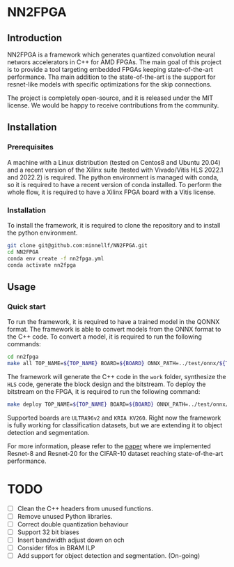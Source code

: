 # NN2FPGA
## Introduction
NN2FPGA is a framework which generates quantized convolution neural networs accelerators in C++ for AMD FPGAs.
The main goal of this project is to provide a tool targeting embedded FPGAs keeping state-of-the-art performance.
Tha main addition to the state-of-the-art is the support for resnet-like models with specific optimizations for the skip connections.

The project is completely open-source, and it is released under the MIT license.
We would be happy to receive contributions from the community.

## Installation
### Prerequisites
A machine with a Linux distribution (tested on Centos8 and Ubuntu 20.04) and a recent version of the Xilinx suite (tested with Vivado/Vitis HLS 2022.1 and 2022.2) is required.
The python environment is managed with conda, so it is required to have a recent version of conda installed.
To perform the whole flow, it is required to have a Xilinx FPGA board with a Vitis license.
### Installation
To install the framework, it is required to clone the repository and to install the python environment.
```bash
git clone git@github.com:minnellf/NN2FPGA.git
cd NN2FPGA
conda env create -f nn2fpga.yml
conda activate nn2fpga
```
## Usage
### Quick start
To run the framework, it is required to have a trained model in the QONNX format.
The framework is able to convert models from the ONNX format to the C++ code.
To convert a model, it is required to run the following commands:
```bash
cd nn2fpga
make all TOP_NAME=${TOP_NAME} BOARD=${BOARD} ONNX_PATH=../test/onnx/${TOP_NAME}.onnx DATASET=cifar10 
```
The framework will generate the C++ code in the `work` folder, synthesize the `HLS` code, generate the block design and the bitstream.
To deploy the bitstream on the FPGA, it is required to run the following command:
```bash
make deploy TOP_NAME=${TOP_NAME} BOARD=${BOARD} ONNX_PATH=../test/onnx/${TOP_NAME}.onnx DATASET=cifar10 
```
Supported boards are `ULTRA96v2` and `KRIA KV260`.
Right now the framework is fully working for classification datasets, but we are extending it to object detection and segmentation.

For more information, please refer to the [paper]() where we implemented Resnet-8 and Resnet-20 for the CIFAR-10 dataset reaching state-of-the-art performance.

# TODO 
- [ ] Clean the C++ headers from unused functions.
- [ ] Remove unused Python libraries.
- [ ] Correct double quantization behaviour
- [ ] Support 32 bit biases
- [ ] Insert bandwidth adjust down on och
- [ ] Consider fifos in BRAM ILP
- [ ] Add support for object detection and segmentation. (On-going)
